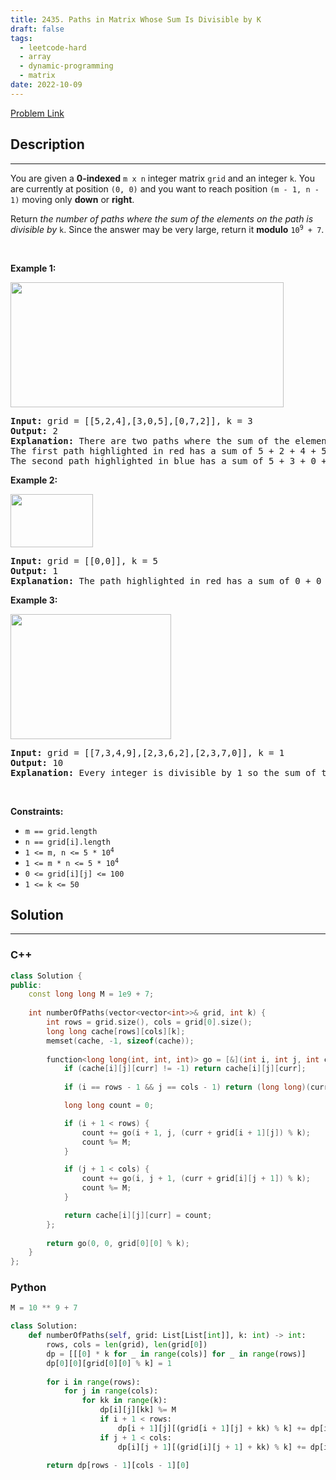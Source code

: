 ```yaml
---
title: 2435. Paths in Matrix Whose Sum Is Divisible by K
draft: false
tags: 
  - leetcode-hard
  - array
  - dynamic-programming
  - matrix
date: 2022-10-09
---
```


[Problem Link](https://leetcode.com/problems/paths-in-matrix-whose-sum-is-divisible-by-k/)

## Description

---
<p>You are given a <strong>0-indexed</strong> <code>m x n</code> integer matrix <code>grid</code> and an integer <code>k</code>. You are currently at position <code>(0, 0)</code> and you want to reach position <code>(m - 1, n - 1)</code> moving only <strong>down</strong> or <strong>right</strong>.</p>

<p>Return<em> the number of paths where the sum of the elements on the path is divisible by </em><code>k</code>. Since the answer may be very large, return it <strong>modulo</strong> <code>10<sup>9</sup> + 7</code>.</p>

<p>&nbsp;</p>
<p><strong class="example">Example 1:</strong></p>
<img src="https://assets.leetcode.com/uploads/2022/08/13/image-20220813183124-1.png" style="width: 437px; height: 200px;" />
<pre>
<strong>Input:</strong> grid = [[5,2,4],[3,0,5],[0,7,2]], k = 3
<strong>Output:</strong> 2
<strong>Explanation:</strong> There are two paths where the sum of the elements on the path is divisible by k.
The first path highlighted in red has a sum of 5 + 2 + 4 + 5 + 2 = 18 which is divisible by 3.
The second path highlighted in blue has a sum of 5 + 3 + 0 + 5 + 2 = 15 which is divisible by 3.
</pre>

<p><strong class="example">Example 2:</strong></p>
<img src="https://assets.leetcode.com/uploads/2022/08/17/image-20220817112930-3.png" style="height: 85px; width: 132px;" />
<pre>
<strong>Input:</strong> grid = [[0,0]], k = 5
<strong>Output:</strong> 1
<strong>Explanation:</strong> The path highlighted in red has a sum of 0 + 0 = 0 which is divisible by 5.
</pre>

<p><strong class="example">Example 3:</strong></p>
<img src="https://assets.leetcode.com/uploads/2022/08/12/image-20220812224605-3.png" style="width: 257px; height: 200px;" />
<pre>
<strong>Input:</strong> grid = [[7,3,4,9],[2,3,6,2],[2,3,7,0]], k = 1
<strong>Output:</strong> 10
<strong>Explanation:</strong> Every integer is divisible by 1 so the sum of the elements on every possible path is divisible by k.
</pre>

<p>&nbsp;</p>
<p><strong>Constraints:</strong></p>

<ul>
	<li><code>m == grid.length</code></li>
	<li><code>n == grid[i].length</code></li>
	<li><code>1 &lt;= m, n &lt;= 5 * 10<sup>4</sup></code></li>
	<li><code>1 &lt;= m * n &lt;= 5 * 10<sup>4</sup></code></li>
	<li><code>0 &lt;= grid[i][j] &lt;= 100</code></li>
	<li><code>1 &lt;= k &lt;= 50</code></li>
</ul>


## Solution

---
### C++
``` cpp title='paths-in-matrix-whose-sum-is-divisible-by-k'
class Solution {
public:
    const long long M = 1e9 + 7;
    
    int numberOfPaths(vector<vector<int>>& grid, int k) {
        int rows = grid.size(), cols = grid[0].size();
        long long cache[rows][cols][k];
        memset(cache, -1, sizeof(cache));
        
        function<long long(int, int, int)> go = [&](int i, int j, int curr) {
            if (cache[i][j][curr] != -1) return cache[i][j][curr];
            
            if (i == rows - 1 && j == cols - 1) return (long long)(curr == 0);

            long long count = 0;

            if (i + 1 < rows) {
                count += go(i + 1, j, (curr + grid[i + 1][j]) % k);
                count %= M;
            }

            if (j + 1 < cols) {
                count += go(i, j + 1, (curr + grid[i][j + 1]) % k);
                count %= M;
            }

            return cache[i][j][curr] = count;
        };
        
        return go(0, 0, grid[0][0] % k);
    }
};
```
### Python
``` py title='paths-in-matrix-whose-sum-is-divisible-by-k'
M = 10 ** 9 + 7

class Solution:
    def numberOfPaths(self, grid: List[List[int]], k: int) -> int:
        rows, cols = len(grid), len(grid[0])
        dp = [[[0] * k for _ in range(cols)] for _ in range(rows)]
        dp[0][0][grid[0][0] % k] = 1
        
        for i in range(rows):
            for j in range(cols):
                for kk in range(k):
                    dp[i][j][kk] %= M
                    if i + 1 < rows:
                        dp[i + 1][j][(grid[i + 1][j] + kk) % k] += dp[i][j][kk]
                    if j + 1 < cols:
                        dp[i][j + 1][(grid[i][j + 1] + kk) % k] += dp[i][j][kk]
        
        return dp[rows - 1][cols - 1][0]
```

